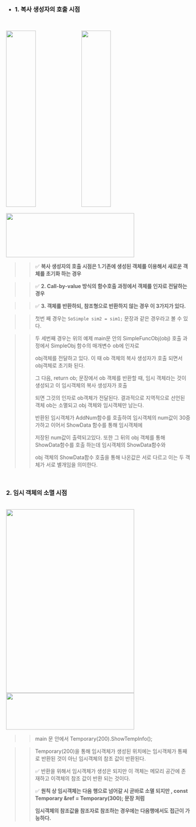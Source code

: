 - ### 1. 복사 생성자의 호출 시점

<br>
<p align="left">  
  <img src="https://github.com/user-attachments/assets/90688918-1455-4376-9a6b-4dbaeb60d73c" width="40%"height="480">  
  <img src="https://github.com/user-attachments/assets/464220cf-39f3-40c7-a462-403b7ff29a72" width="40%" height="480">
</p>

<div align="left">
  <img src="https://github.com/user-attachments/assets/54578f44-f477-4316-beb5-69482b088a0d" height="120" width="350">
</div>

>> ✅ **복사 생성자의 호출 시점은 1.기존에 생성된 객체를 이용해서 새로운 객체를 초기화 하는 경우**

>> ✅ **2. Call-by-value 방식의 함수호출 과정에서 객체를 인자로 전달하는 경우**

>> ✅ **3. 객체를 반환하되, 참조형으로 반환하지 않는 경우 이 3가지가 있다.**

>> 첫번 째 경우는 `SoSimple sim2 = sim1;` 문장과 같은 경우라고 볼 수 있다.

>> 두 세번째 경우는 위의 예제 main문 안의 SimpleFuncObj(obj) 호출 과정에서 SimpleObj 함수의 매개변수 ob에 인자로
>>
>> obj객체를 전달하고 있다. 이 때 ob 객체의 복사 생성자가 호출 되면서 obj객체로 초기화 된다.
>>
>> 그 다음, return ob; 문장에서 ob 객체를 반환할 때, 임시 객체라는 것이 생성되고 이 임시객체의 복사 생성자가 호출
>>
>> 되면 그것의 인자로 ob객체가 전달된다. 결과적으로 지역적으로 선언된 객체 ob는 소멸되고 obj 객체와 임시객체만 남는다.
>>
>> 반환된 임시객체가 AddNum함수를 호출하여 임시객체의 num값이 30증가하고 이어서 ShowData 함수를 통해 임시객체에
>>
>> 저장된 num값이 출력되고있다. 또한 그 뒤의 obj 객체를 통해 ShowData함수를 호출 하는데 임시객체의 ShowData함수와
>>
>> obj 객체의 ShowData함수 호출을 통해 나온값은 서로 다르고 이는 두 객체가 서로 별개임을 의미한다.
<br>

### 2. 임시 객체의 소멸 시점
<br>

<div align="left">
  <img src="https://github.com/user-attachments/assets/9b3e9d4c-ba9d-46a6-b174-5634fb63c9f1" height="500" width="350">
</div>

<div align="left">
  <img src="https://github.com/user-attachments/assets/a234ced4-c34e-4a4c-bc77-5abc7a67a2b6" height="100" width="350">
</div>

>> main 문 안에서 Temporary(200).ShowTempInfo();

>> Temporary(200)을 통해 임시객체가 생성된 위치에는 임시객체가 통째로 반환된 것이 아닌 임시객체의 참조 값이 반환된다.
>>
>> ✅ 반환을 위해서 임시객체가 생성은 되지만 이 객체는 메모리 공간에 존재하고 이객체의 참조 값이 반환 되는 것이다.
>>
>> ✅ **원칙 상 임시객체는 다음 행으로 넘어갈 시 곧바로 소멸 되지만 , const Temporary &ref = Temporary(300); 문장 처럼** 
>>
>> **임시객체의 참조값을 참조자로 참조하는 경우에는 다음행에서도 접근이 가능하다.**


